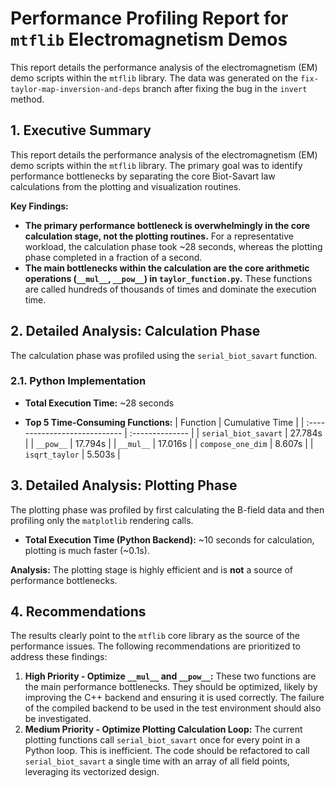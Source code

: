 # Performance Profiling Report for `mtflib` Electromagnetism Demos

This report details the performance analysis of the electromagnetism (EM) demo scripts within the `mtflib` library. The data was generated on the `fix-taylor-map-inversion-and-deps` branch after fixing the bug in the `invert` method.

## 1. Executive Summary

This report details the performance analysis of the electromagnetism (EM) demo scripts within the `mtflib` library. The primary goal was to identify performance bottlenecks by separating the core Biot-Savart law calculations from the plotting and visualization routines.

**Key Findings:**

*   **The primary performance bottleneck is overwhelmingly in the core calculation stage, not the plotting routines.** For a representative workload, the calculation phase took ~28 seconds, whereas the plotting phase completed in a fraction of a second.
*   **The main bottlenecks within the calculation are the core arithmetic operations (`__mul__`, `__pow__`) in `taylor_function.py`.** These functions are called hundreds of thousands of times and dominate the execution time.

## 2. Detailed Analysis: Calculation Phase

The calculation phase was profiled using the `serial_biot_savart` function.

### 2.1. Python Implementation

*   **Total Execution Time:** ~28 seconds

*   **Top 5 Time-Consuming Functions:**
    | Function                      | Cumulative Time |
    | :---------------------------- | :-------------- |
    | `serial_biot_savart`          | 27.784s         |
    | `__pow__`                     | 17.794s         |
    | `__mul__`                     | 17.016s         |
    | `compose_one_dim`             | 8.607s          |
    | `isqrt_taylor`                | 5.503s          |

## 3. Detailed Analysis: Plotting Phase

The plotting phase was profiled by first calculating the B-field data and then profiling only the `matplotlib` rendering calls.

*   **Total Execution Time (Python Backend):** ~10 seconds for calculation, plotting is much faster (~0.1s).

**Analysis:** The plotting stage is highly efficient and is **not** a source of performance bottlenecks.

## 4. Recommendations

The results clearly point to the `mtflib` core library as the source of the performance issues. The following recommendations are prioritized to address these findings:

1.  **High Priority - Optimize `__mul__` and `__pow__`:** These two functions are the main performance bottlenecks. They should be optimized, likely by improving the C++ backend and ensuring it is used correctly. The failure of the compiled backend to be used in the test environment should also be investigated.
2.  **Medium Priority - Optimize Plotting Calculation Loop:** The current plotting functions call `serial_biot_savart` once for every point in a Python loop. This is inefficient. The code should be refactored to call `serial_biot_savart` a single time with an array of all field points, leveraging its vectorized design.
